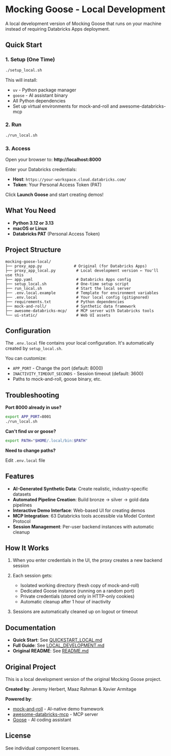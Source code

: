 # Mocking Goose - Local Development

A local development version of Mocking Goose that runs on your machine instead of requiring Databricks Apps deployment.

## Quick Start

### 1. Setup (One Time)

```bash
./setup_local.sh
```

This will install:
- `uv` - Python package manager
- `goose` - AI assistant binary
- All Python dependencies
- Set up virtual environments for mock-and-roll and awesome-databricks-mcp

### 2. Run

```bash
./run_local.sh
```

### 3. Access

Open your browser to: **http://localhost:8000**

Enter your Databricks credentials:
- **Host**: `https://your-workspace.cloud.databricks.com/`
- **Token**: Your Personal Access Token (PAT)

Click **Launch Goose** and start creating demos!

## What You Need

- **Python 3.12 or 3.13**
- **macOS or Linux**
- **Databricks PAT** (Personal Access Token)

## Project Structure

```
mocking-goose-local/
├── proxy_app.py              # Original (for Databricks Apps)
├── proxy_app_local.py         # Local development version ← You'll use this
├── app.yaml                   # Databricks Apps config
├── setup_local.sh             # One-time setup script
├── run_local.sh               # Start the local server
├── .env.local.example         # Template for environment variables
├── .env.local                 # Your local config (gitignored)
├── requirements.txt           # Python dependencies
├── mock-and-roll/             # Synthetic data framework
├── awesome-databricks-mcp/    # MCP server with Databricks tools
└── ui-static/                 # Web UI assets
```

## Configuration

The `.env.local` file contains your local configuration. It's automatically created by `setup_local.sh`.

You can customize:
- `APP_PORT` - Change the port (default: 8000)
- `INACTIVITY_TIMEOUT_SECONDS` - Session timeout (default: 3600)
- Paths to mock-and-roll, goose binary, etc.

## Troubleshooting

**Port 8000 already in use?**
```bash
export APP_PORT=8001
./run_local.sh
```

**Can't find uv or goose?**
```bash
export PATH="$HOME/.local/bin:$PATH"
```

**Need to change paths?**

Edit `.env.local` file

## Features

- **AI-Generated Synthetic Data**: Create realistic, industry-specific datasets
- **Automated Pipeline Creation**: Build bronze → silver → gold data pipelines
- **Interactive Demo Interface**: Web-based UI for creating demos
- **MCP Integration**: 63 Databricks tools accessible via Model Context Protocol
- **Session Management**: Per-user backend instances with automatic cleanup

## How It Works

1. When you enter credentials in the UI, the proxy creates a new backend session
2. Each session gets:
   - Isolated working directory (fresh copy of mock-and-roll)
   - Dedicated Goose instance (running on a random port)
   - Private credentials (stored only in HTTP-only cookies)
   - Automatic cleanup after 1 hour of inactivity

3. Sessions are automatically cleaned up on logout or timeout

## Documentation

- **Quick Start**: See [QUICKSTART_LOCAL.md](QUICKSTART_LOCAL.md)
- **Full Guide**: See [LOCAL_DEVELOPMENT.md](LOCAL_DEVELOPMENT.md)
- **Original README**: See [README.md](README.md)

## Original Project

This is a local development version of the original Mocking Goose project.

**Created by**: Jeremy Herbert, Maaz Rahman & Xavier Armitage

**Powered by**:
- [mock-and-roll](https://github.com/zaxier/mock-and-roll) - AI-native demo framework
- [awesome-databricks-mcp](https://github.com/PulkitXChadha/awesome-databricks-mcp) - MCP server
- [Goose](https://block.github.io/goose/) - AI coding assistant

## License

See individual component licenses.
